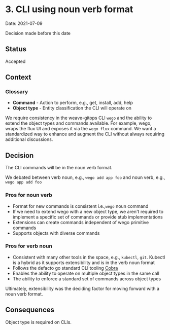 # 3. CLI using noun verb format

Date: 2021-07-09 

Decision made before this date

## Status

Accepted

## Context

### Glossary
* **Command** - Action to perform, e.g., get, install, add, help
* **Object type** - Entity classification the CLI will operate on

We require consistency in the weave-gitops CLI `wego` and the ability to extend the object types and commands available.  For example, wego, wraps the flux UI and exposes it via the `wego flux` command.  We want a standardized way to enhance and augment the CLI without always requiring additional discussions.

## Decision

The CLI commands will be in the noun verb format.  

We debated between verb noun, e.g., `wego add app foo` and noun verb, e.g., `wego app add foo`

### Pros for noun verb
* Format for new commands is consistent i.e.,`wego` noun command
* If we need to extend wego with a new object type, we aren't required to implement a specific set of commands or provide stub implementations 
* Extensions can create commands independent of wego primitive commands
* Supports objects with diverse commands 

### Pros for verb noun
* Consistent with many other tools in the space, e.g.,  `kubectl`, `git`.  Kubectl is a hybrid as it supports extensibility and is in the verb noun format
* Follows the defacto go standard CLI tooling [Cobra](https://github.com/spf13/cobra#concepts)
* Enables the ability to operate on multiple object types in the same call
* The ability to enforce a standard set of commands across object types

Ultimately, extensibility was the deciding factor for moving forward with a noun verb format.

## Consequences

Object type is required on CLIs.